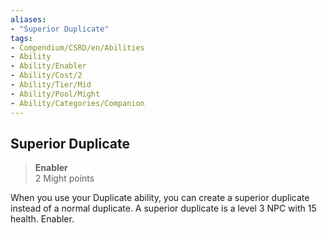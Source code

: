 ```yaml
---
aliases:
- "Superior Duplicate"
tags:
- Compendium/CSRD/en/Abilities
- Ability
- Ability/Enabler
- Ability/Cost/2
- Ability/Tier/Mid
- Ability/Pool/Might
- Ability/Categories/Companion
---
```


  
## Superior Duplicate  
>**Enabler**  
>2 Might points
  
When you use your Duplicate ability, you can create a superior duplicate instead of a normal duplicate. A superior duplicate is a level 3 NPC with 15 health. Enabler.